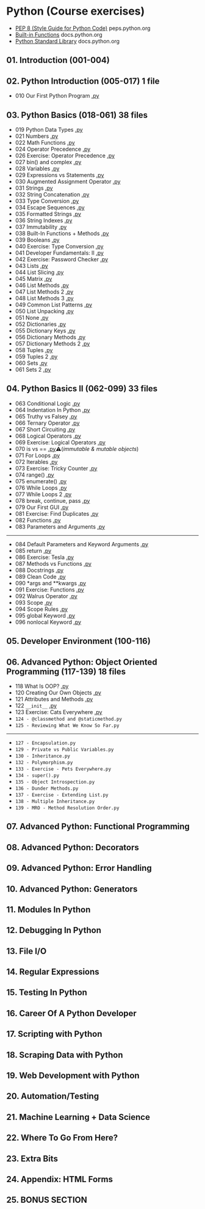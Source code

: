 # Python (Course exercises)

- [PEP 8 (Style Guide for Python Code)](https://peps.python.org/pep-0008/) peps.python.org
- [Built-in Functions](https://docs.python.org/3/library/functions.html) docs.python.org
- [Python Standard Library](https://docs.python.org/3/library/index.html) docs.python.org

## 01. Introduction (001-004)

## 02. Python Introduction (005-017) 1 file
- 010 Our First Python Program [.py](02-introduction/010-Our-First-Python-Program.py)

## 03. Python Basics (018-061) 38 files
- 019 Python Data Types [.py](03-basics-1/019-Python-Data-Types.py)
- 021 Numbers [.py](03-basics-1/021-Numbers.py)
- 022 Math Functions [.py](03-basics-1/022-Math-Functions.py)
- 024 Operator Precedence [.py](03-basics-1/024-Operator-Precedence.py)
- 026 Exercise: Operator Precedence [.py](03-basics-1/026-Exercise-Operator-Precedence.py)
- 027 bin() and complex [.py](03-basics-1/027-bin()-and-complex.py)
- 028 Variables [.py](03-basics-1/028-Variables.py)
- 029 Expressions vs Statements [.py](03-basics-1/029-Expressions-vs-Statements.py)
- 030 Augmented Assignment Operator [.py](03-basics-1/030-Augmented-Assignment-Operator.py)
- 031 Strings [.py](03-basics-1/031-Strings.py)
- 032 String Concatenation [.py](03-basics-1/032-String-Concatenation.py)
- 033 Type Conversion [.py](03-basics-1/033-Type-Conversion.py)
- 034 Escape Sequences [.py](03-basics-1/034-Escape-Sequences.py)
- 035 Formatted Strings [.py](03-basics-1/035-Formatted-Strings.py)
- 036 String Indexes [.py](03-basics-1/036-String-Indexes.py)
- 037 Immutability [.py](03-basics-1/037-Immutability.py)
- 038 Built-In Functions + Methods [.py](03-basics-1/038-Built-In-Functions-Methods.py)
- 039 Booleans [.py](03-basics-1/039-Booleans.py)
- 040 Exercise: Type Conversion [.py](03-basics-1/040-Exercise-Type-Conversion.py)
- 041 Developer Fundamentals: II [.py](03-basics-1/041-Developer-Fundamentals-II.py)
- 042 Exercise: Password Checker [.py](03-basics-1/042-Exercise-Password-Checker.py)
- 043 Lists [.py](03-basics-1/043-Lists.py)
- 044 List Slicing [.py](03-basics-1/044-List-Slicing.py)
- 045 Matrix [.py](03-basics-1/045-Matrix.py)
- 046 List Methods [.py](03-basics-1/046-List-Methods.py)
- 047 List Methods 2 [.py](03-basics-1/047-List-Methods-2.py)
- 048 List Methods 3 [.py](03-basics-1/048-List-Methods-3.py)
- 049 Common List Patterns [.py](03-basics-1/049-Common-List-Patterns.py)
- 050 List Unpacking [.py](03-basics-1/050-List-Unpacking.py)
- 051 None [.py](03-basics-1/051-None.py)
- 052 Dictionaries [.py](03-basics-1/052-Dictionaries.py)
- 055 Dictionary Keys [.py](03-basics-1/055-Dictionary-Keys.py)
- 056 Dictionary Methods [.py](03-basics-1/056-Dictionary-Methods.py)
- 057 Dictionary Methods 2 [.py](03-basics-1/057-Dictionary-Methods-2.py)
- 058 Tuples [.py](03-basics-1/058-Tuples.py)
- 059 Tuples 2 [.py](03-basics-1/059-Tuples-2.py)
- 060 Sets [.py](03-basics-1/060-Sets.py)
- 061 Sets 2 [.py](03-basics-1/061-Sets-2.py)

## 04. Python Basics II (062-099) 33 files
- 063 Conditional Logic [.py](04-basics-2/063-Conditional-Logic.py)
- 064 Indentation In Python [.py](04-basics-2/064-Indentation-In-Python.py)
- 065 Truthy vs Falsey [.py](04-basics-2/065-Truthy-vs-Falsy.py)
- 066 Ternary Operator [.py](04-basics-2/066-Ternary-Operator.py)
- 067 Short Circuiting [.py](04-basics-2/067-Short-Circuiting.py)
- 068 Logical Operators [.py](04-basics-2/068-Logical-Operators.py)
- 069 Exercise: Logical Operators [.py](04-basics-2/069-Exercise-Logical-Operators.py)
- 070 is vs == [.py](04-basics-2/070-is-vs-==.py)⚠️(*immutable & mutable objects*)
- 071 For Loops [.py](04-basics-2/071-For-Loops.py)
- 072 Iterables [.py](04-basics-2/072-Iterables.py)
- 073 Exercise: Tricky Counter [.py](04-basics-2/073-Exercise-Tricky-Counter.py)
- 074 range() [.py](04-basics-2/074-range().py)
- 075 enumerate() [.py](04-basics-2/075-enumerate().py)
- 076 While Loops [.py](04-basics-2/076-While-Loops.py)
- 077 While Loops 2 [.py](04-basics-2/077-While-Loops-2.py)
- 078 break, continue, pass [.py](04-basics-2/078-break-continue-pass.py)
- 079 Our First GUI [.py](04-basics-2/079-Our-First-GUI.py)
- 081 Exercise: Find Duplicates [.py](04-basics-2/081-Exercise-Find-Duplicates.py)
- 082 Functions [.py](04-basics-2/082-Functions.py)
- 083 Parameters and Arguments [.py](04-basics-2/083-Parameters-and-Arguments.py)
---
- 084 Default Parameters and Keyword Arguments [.py](04-basics-2/084-Default-Parameters-and-Keyword-Arguments.py)
- 085 return [.py](04-basics-2/085-return.py)
- 086 Exercise: Tesla [.py](04-basics-2/086-Exercise-Tesla.py)
- 087 Methods vs Functions [.py](04-basics-2/087-Methods-vs-Functions.py)
- 088 Docstrings [.py](04-basics-2/088-Docstrings.py)
- 089 Clean Code [.py](04-basics-2/089-Clean-Code.py)
- 090 *args and **kwargs [.py](04-basics-2/090-args-and-kwargs.py)
- 091 Exercise: Functions [.py](04-basics-2/091-Exercise-Functions.py)
- 092 Walrus Operator [.py](04-basics-2/092-Walrus-Operator.py)
- 093 Scope [.py](04-basics-2/093-Scope.py)
- 094 Scope Rules [.py](04-basics-2/094-Scope-Rules.py)
- 095 global Keyword [.py](04-basics-2/095-global-Keyword.py)
- 096 nonlocal Keyword [.py](04-basics-2/096-nonlocal-Keyword.py)

## 05. Developer Environment (100-116)

## 06. Advanced Python: Object Oriented Programming (117-139) 18 files
- 118 What Is OOP? [.py](06-adv-oop/118-What-Is-OOP.py)
- 120 Creating Our Own Objects [.py](06-adv-oop/120-Creating-Our-Own-Objects.py)
- 121 Attributes and Methods [.py](06-adv-oop/121-Attributes-and-Methods.py)
- 122 `__init__` [.py](06-adv-oop/122-__init__.py)
- 123 Exercise: Cats Everywhere [.py](06-adv-oop/123-Exercise-Cats-Everywhere.py)
- `124 - @classmethod and @staticmethod.py`
- `125 - Reviewing What We Know So Far.py`
---
- `127 - Encapsulation.py`
- `129 - Private vs Public Variables.py`
- `130 - Inheritance.py`
- `132 - Polymorphism.py`
- `133 - Exercise - Pets Everywhere.py`
- `134 - super().py`
- `135 - Object Introspection.py`
- `136 - Dunder Methods.py`
- `137 - Exercise - Extending List.py`
- `138 - Multiple Inheritance.py`
- `139 - MRO - Method Resolution Order.py`

## 07. Advanced Python: Functional Programming
## 08. Advanced Python: Decorators
## 09. Advanced Python: Error Handling
## 10. Advanced Python: Generators
## 11. Modules In Python
## 12. Debugging In Python
## 13. File I/O
## 14. Regular Expressions
## 15. Testing In Python
## 16. Career Of A Python Developer
## 17. Scripting with Python
## 18. Scraping Data with Python
## 19. Web Development with Python
## 20. Automation/Testing
## 21. Machine Learning + Data Science
## 22. Where To Go From Here?
## 23. Extra Bits
## 24. Appendix: HTML Forms
## 25. BONUS SECTION
